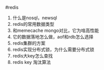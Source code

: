 #redis

1. 什么是nosql，newsql
2. redis的常用数据类型
3. 和memecache mongo对比，它为啥高性能 
5. 它的数据落地怎么做，aof和rdb怎么选择 
6. redis集群的方案 
7. redis实现分布式锁，为什么需要分布式锁 
8. redis大key怎么查找 
9. redis key 淘汰算法
